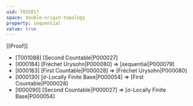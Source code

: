 ```yaml
---
uid: T025017
space: double-origin-topology
property: sequential
value: true
---
```

[[Proof]]

* [T001088] [Second Countable|P000027]
* [I000184] [Fréchet Urysohn|P000080] => [sequential|P000079]
* [I000183] [First Countable|P000028] => [Fréchet Urysohn|P000080]
* [I000130] [$\sigma$-Locally Finite Base|P000054] => [First Countable|P000028]
* [I000090] [Second Countable|P000027] => [$\sigma$-Locally Finite Base|P000054]

